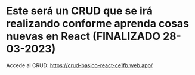 # Este será un CRUD que se irá realizando conforme aprenda cosas nuevas en React (FINALIZADO 28-03-2023)

Accede al CRUD: https://crud-basico-react-ce1fb.web.app/
